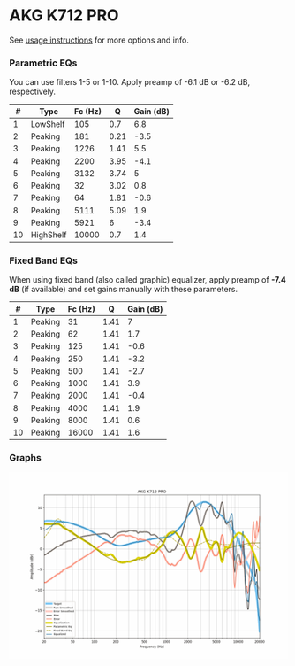# AKG K712 PRO
See [usage instructions](https://github.com/jaakkopasanen/AutoEq#usage) for more options and info.

### Parametric EQs
You can use filters 1-5 or 1-10. Apply preamp of -6.1 dB or -6.2 dB, respectively.

|   # | Type      |   Fc (Hz) |    Q |   Gain (dB) |
|-----|-----------|-----------|------|-------------|
|   1 | LowShelf  |       105 | 0.7  |         6.8 |
|   2 | Peaking   |       181 | 0.21 |        -3.5 |
|   3 | Peaking   |      1226 | 1.41 |         5.5 |
|   4 | Peaking   |      2200 | 3.95 |        -4.1 |
|   5 | Peaking   |      3132 | 3.74 |         5   |
|   6 | Peaking   |        32 | 3.02 |         0.8 |
|   7 | Peaking   |        64 | 1.81 |        -0.6 |
|   8 | Peaking   |      5111 | 5.09 |         1.9 |
|   9 | Peaking   |      5921 | 6    |        -3.4 |
|  10 | HighShelf |     10000 | 0.7  |         1.4 |

### Fixed Band EQs
When using fixed band (also called graphic) equalizer, apply preamp of **-7.4 dB** (if available) and set gains manually with these parameters.

|   # | Type    |   Fc (Hz) |    Q |   Gain (dB) |
|-----|---------|-----------|------|-------------|
|   1 | Peaking |        31 | 1.41 |         7   |
|   2 | Peaking |        62 | 1.41 |         1.7 |
|   3 | Peaking |       125 | 1.41 |        -0.6 |
|   4 | Peaking |       250 | 1.41 |        -3.2 |
|   5 | Peaking |       500 | 1.41 |        -2.7 |
|   6 | Peaking |      1000 | 1.41 |         3.9 |
|   7 | Peaking |      2000 | 1.41 |        -0.4 |
|   8 | Peaking |      4000 | 1.41 |         1.9 |
|   9 | Peaking |      8000 | 1.41 |         0.6 |
|  10 | Peaking |     16000 | 1.41 |         1.6 |

### Graphs
![](./AKG%20K712%20PRO.png)
